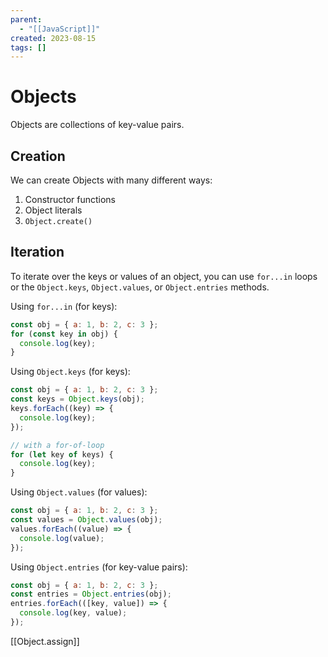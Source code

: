 ```yaml
---
parent:
  - "[[JavaScript]]"
created: 2023-08-15
tags: []
---
```


# Objects

Objects are collections of key-value pairs.

## Creation

We can create Objects with many different ways:

1. Constructor functions
2. Object literals
3. `Object.create()`

## Iteration

To iterate over the keys or values of an object, you can use `for...in` loops or the `Object.keys`, `Object.values`, or `Object.entries` methods.

Using `for...in` (for keys):

```javascript
const obj = { a: 1, b: 2, c: 3 };
for (const key in obj) {
  console.log(key);
}
```

Using `Object.keys` (for keys):

```javascript
const obj = { a: 1, b: 2, c: 3 };
const keys = Object.keys(obj);
keys.forEach((key) => {
  console.log(key);
});

// with a for-of-loop
for (let key of keys) {
  console.log(key);
}
```

Using `Object.values` (for values):

```javascript
const obj = { a: 1, b: 2, c: 3 };
const values = Object.values(obj);
values.forEach((value) => {
  console.log(value);
});
```

Using `Object.entries` (for key-value pairs):

```javascript
const obj = { a: 1, b: 2, c: 3 };
const entries = Object.entries(obj);
entries.forEach(([key, value]) => {
  console.log(key, value);
});
```

[[Object.assign]]
